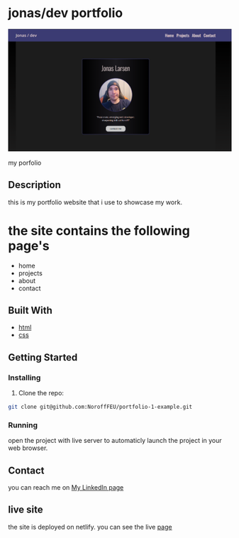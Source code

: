 # jonas/dev portfolio

![image](/images/portfoli.PNG)

my porfolio

## Description

this is my portfolio website that i use to showcase my work.

# the site contains the following page's

- home
- projects
- about
- contact

## Built With

- [html](https://developer.mozilla.org/en-US/docs/Web/HTML)
- [css](https://developer.mozilla.org/en-US/docs/Web/CSS)

## Getting Started

### Installing

1. Clone the repo:

```bash
git clone git@github.com:NoroffFEU/portfolio-1-example.git
```

### Running

open the project with live server to automaticly launch the project in your web browser.

## Contact

you can reach me on [My LinkedIn page](www.linkedin.com)

## live site

the site is deployed on netlify. you can see the live [page](https://developer.mozilla.org/en-US/docs/Web/CSS)
